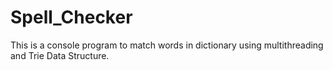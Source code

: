 # Spell_Checker
This is a console program to match words in dictionary using multithreading and Trie Data Structure.
